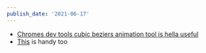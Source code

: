 ```yaml
---
publish_date: '2021-06-17'
---
```


- [Chromes dev tools cubic beziers animation tool is hella useful](https://brettdewoody.com/using-chromes-cubic-bezier-editor/)
- [This](http://www.css3beziercurve.net/) is handy too
